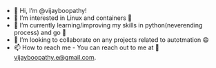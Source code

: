 - 👋 Hi, I’m @vijayboopathy!
- 👀 I’m interested in Linux and containers 🚚
- 🌱 I’m currently learning/improving my skills in python(neverending process) and go 📜
- 💞️ I’m looking to collaborate on any projects related to autotmation 😄
- 📫 How to reach me - You can reach out to me at 📧 vijayboopathy.e@gmail.com.

<!---
vijayboopathy/vijayboopathy is a ✨ special ✨ repository because its `README.md` (this file) appears on your GitHub profile.
You can click the Preview link to take a look at your changes.
--->
